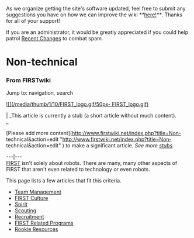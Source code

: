 As we organize getting the site's software updated, feel free to submit any
suggestions you have on how we can improve the wiki
_**_[here!](/index.php/User:Hallry/Suggestions "User:Hallry/Suggestions"
)_**_. Thanks for all of your support!

If you are an administrator, it would be greatly appreciated if you could help
patrol [Recent Changes](/index.php/Special:Recentchanges
"Special:Recentchanges" ) to combat spam.

# Non-technical

### From FIRSTwiki

Jump to: navigation, search

[![](/media/thumb/1/10/FIRST_logo.gif/50px-
FIRST_logo.gif)](/index.php/Image:FIRST_logo.gif "" )

|  _This article is currently a stub (a short article without much content).  
_

[Please add more content](http://www.firstwiki.net/index.php?title=Non-
technical&action=edit "http://www.firstwiki.net/index.php?title=Non-
technical&action=edit" ) to make a significant article. _See more
[stubs](/index.php/Special:Shortpages "Special:Shortpages" )._  
  
---|---  
[FIRST](/index.php/FIRST "FIRST" ) isn't solely about robots. There are many,
many other aspects of FIRST that aren't even related to technology or even
robots.

This page lists a few articles that fit this criteria.

  * [Team Management](/index.php/Team_management "Team management" )
  * [FIRST Culture](/index.php/FIRST_culture "FIRST culture" )
  * [Spirit](/index.php/Spirit "Spirit" )
  * [Scouting](/index.php/Scouting "Scouting" )
  * [Recruitment](/index.php/Recruitment "Recruitment" )
  * [FIRST Related Programs](/index.php?title=FIRST_Related_Programs&action=edit "FIRST Related Programs" )
  * [Rookie Resources](/index.php/Rookie_Resources "Rookie Resources" )

